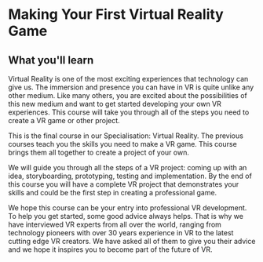 # Making Your First Virtual Reality Game

## What you'll learn

Virtual Reality is one of the most exciting experiences that technology can give us. The immersion and presence you can have in VR is quite unlike any other medium. Like many others, you are excited about the possibilities of this new medium and want to get started developing your own VR experiences. This course will take you through all of the steps you need to create a VR game or other project. 

This is the final course in our Specialisation: Virtual Reality. The previous courses teach you the skills you need to make a VR game. This course brings them all together to create a project of your own. 

We will guide you through all the steps of a VR project: coming up with an idea, storyboarding, prototyping, testing and implementation. By the end of this course you will have a complete VR project that demonstrates your skills and could be the first step in creating a professional game. 

We hope this course can be your entry into professional VR development. To help you get started, some good advice always helps. That is why we have interviewed VR experts from all over the world, ranging from technology pioneers with over 30 years experience in VR to the latest cutting edge VR creators. We have asked all of them to give you their advice and we hope it inspires you to become part of the future of VR.